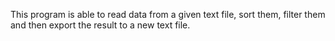 This program is able to read data from a given text file, sort them, filter them and then export the result to a new text file.
